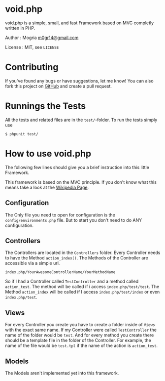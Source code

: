 # void.php
void.php is a simple, small, and fast Framework based on MVC completly written in PHP.

Author
:   Mogria <m0gr14@gmail.com>

License
:   MIT, see `LICENSE`

# Contributing
If you've found any bugs or have suggestions, let me know! You can also fork this project on [GitHub](https://github.com/mogria/void.php) and create a pull request.

# Runnings the Tests
All the tests and related files are in the `test/`-folder. To run the tests simply use

    $ phpunit test/

# How to use void.php
The following few lines should give you a brief instruction into this little Framework.

This framework is based on the MVC principle. If you don't know what this means take a look at the [Wikipedia Page](http://en.wikipedia.org/wiki/Model-view-controller).

## Configuration
The Only file you need to open for configuration is the `config/environments.php` file. But to start you don't need to do ANY configuration.

## Controllers
The Controllers are located in the `Controllers` folder. Every Controller needs to have the Method `action_index()`. The Methods of the Controller are accessible via a simple url. 

    index.php/YourAwesomeControllerName/YourMethodName

 So if I had a Controller called `TestController` and a method called `action_test`. The method will be called if i access `index.php/test/test`. The Method `action_index` will be called if I access `index.php/test/index` or even `index.php/test`.

## Views
For every Controller you create you have to create a folder inside of `Views` with the exact same name. If my Controller were called `TestController` the name of the folder would be `test`. And for every method you create there should be a template file in the folder of the Controller. For example, the name of the file would be `test.tpl` if the name of the action is `action_test`.

## Models
The Models aren't implemented yet into this framework.
